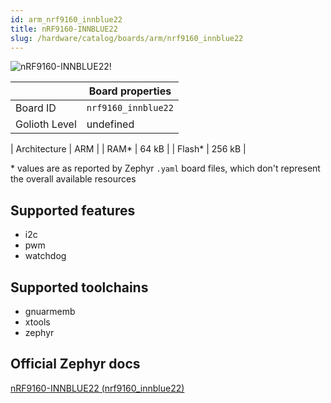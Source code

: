```yaml
---
id: arm_nrf9160_innblue22
title: nRF9160-INNBLUE22
slug: /hardware/catalog/boards/arm/nrf9160_innblue22
---
```


[//]: # (This is an auto-generated file, do not edit! Changes to it will be lost upon re-generation)

![nRF9160-INNBLUE22!](/img/boards/arm/nrf9160_innblue22.png "nRF9160-INNBLUE22")

|                | Board properties     |
| -------------  | -------------------- |
| Board ID       | `nrf9160_innblue22` |
| Golioth Level  | undefined       |

| Architecture   | ARM |
| RAM*           | 64 kB |
| Flash*         | 256 kB |

\* values are as reported by Zephyr `.yaml` board files, which don't represent the overall available resources



## Supported features

* i2c
* pwm
* watchdog

## Supported toolchains

* gnuarmemb
* xtools
* zephyr

## Official Zephyr docs

[nRF9160-INNBLUE22 (nrf9160_innblue22)](https://docs.zephyrproject.org/latest/boards/arm/nrf9160_innblue22/doc/index.html)
